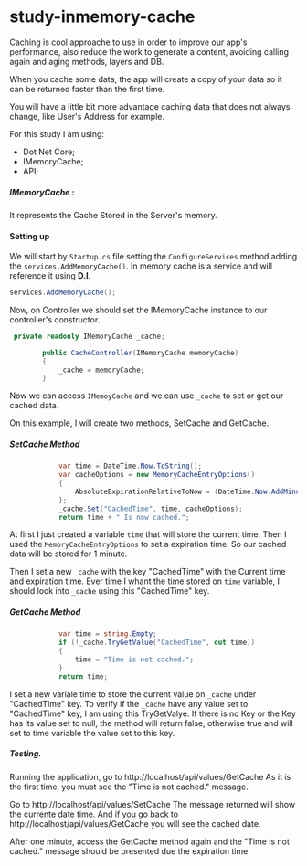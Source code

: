 # study-inmemory-cache

Caching is cool approache to use in order to improve our app's performance, also reduce the work to generate a content, avoiding calling again and aging methods, layers and DB.

When you cache some data, the app will create a copy of your data so it can be returned faster than the first time.

You will have a little bit more advantage caching data that does not always change, like User's Address for example.

For this study I am using:
+ Dot Net Core;
+ IMemoryCache;
+ API;

##### IMemoryCache :
It represents the Cache Stored in the Server's memory.

#### Setting up

We will start by ```Startup.cs``` file setting the ```ConfigureServices``` method adding the ```services.AddMemoryCache()```.
In memory cache is a service and will reference it using **D.I**.

```cs
services.AddMemoryCache();
```

Now, on Controller  we should set the IMemoryCache instance to our controller's constructor.

```cs
 private readonly IMemoryCache _cache;

        public CacheController(IMemoryCache memoryCache)
        {
            _cache = memoryCache;
        }
```

Now we can access ```IMemoyCache``` and we can use ```_cache``` to set or get our cached data.

On this example, I will create two methods, SetCache and GetCache.

##### SetCache Method

```cs
            var time = DateTime.Now.ToString();
            var cacheOptions = new MemoryCacheEntryOptions()
            {
                AbsoluteExpirationRelativeToNow = (DateTime.Now.AddMinutes(1) - DateTime.Now)
            };
            _cache.Set("CachedTime", time, cacheOptions);
            return time + " Is now cached.";
```

At first I just created a variable ```time``` that will store the current time.
Then I used the ```MemoryCacheEntryOptions``` to set a expiration time. So our cached data will be stored for 1 minute.

Then I set a new ```_cache``` with the key "CachedTime" with the Current time and expiration time. 
Ever time I whant the time stored on ```time``` variable, I should look into ```_cache``` using this "CachedTime" key.

##### GetCache Method

```cs
            var time = string.Empty;
            if (!_cache.TryGetValue("CachedTime", out time))
            {
                time = "Time is not cached.";
            }
            return time;
```

I set a new variale time to store the current value on ```_cache``` under "CachedTime" key.
To verify if the ```_cache``` have any value set to "CachedTime" key, I am using this TryGetValye. 
If there is no Key or the Key has its value set to null, the method will return false, otherwise true and will set to time variable the value set to this key.

##### Testing.

Running the application, go to http://localhost/api/values/GetCache 
As it is the first time, you must see the "Time is not cached." message. 

Go to http://localhost/api/values/SetCache 
The message returned will show the currente date time. And if you go back to http://localhost/api/values/GetCache 
you will see the cached date.

After one minute, access the GetCache method again and the "Time is not cached." message should be presented due the expiration time.
